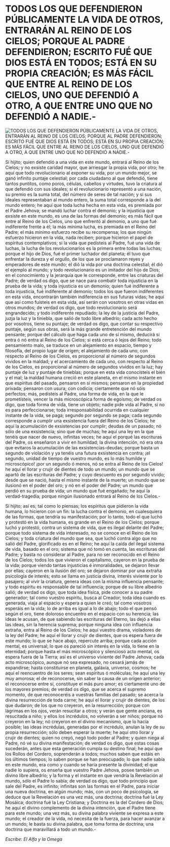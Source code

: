 # TODOS LOS QUE DEFENDIERON PÚBLICAMENTE LA VIDA DE OTROS, ENTRARÁN AL REINO DE LOS CIELOS; PORQUE AL PADRE DEFENDIERON; ESCRITO FUÉ QUE DIOS ESTÁ EN TODOS; ESTÁ EN SU PROPIA CREACIÓN; ES MÁS FÁCIL QUE ENTRE AL REINO DE LOS CIELOS, UNO QUE DEFENDIÓ A OTRO, A QUE ENTRE UNO QUE NO DEFENDIÓ A NADIE.-

![TODOS LOS QUE DEFENDIERON PÚBLICAMENTE LA VIDA DE OTROS, ENTRARÁN AL REINO DE LOS CIELOS; PORQUE AL PADRE DEFENDIERON; ESCRITO FUÉ QUE DIOS ESTÁ EN TODOS; ESTÁ EN SU PROPIA CREACIÓN; ES MÁS FÁCIL QUE ENTRE AL REINO DE LOS CIELOS, UNO QUE DEFENDIÓ A OTRO, A QUE ENTRE UNO QUE NO DEFENDIÓ A NADIE.-](http://www.alfayomega.pe/images/rollos/blanco.jpg)

Sí hijito; quien defendió a una vida en este mundo, entrará al Reino de los Cielos; y no exsiste caridad mayor, que arriesgar la propia vida, por otro; he aquí que todo revolucionario al exponer su vida, por un mundo mejor, se ganó infinito puntaje celestial; por cada ciudadano al que defendió, tiene tantos puntitos, como poros, células, cabellos y virtudes, tuvo la criatura al que defendió con sus ideales; si el revolucionario representó a una nación, su premio es la suma total, del número de seres de tal nación; y si sus ideales representaban al mundo entero, la suma total corresponde a la del mundo entero; he aquí que toda lucha hecha en esta vida, es premiada por el Padre Jehova; se mandó luchar contra el demonio; y la injusticia que exsiste en este mundo, es una de las formas del demonio; es más fácil que entre al Reino de los Cielos, uno que enfrentó al demonio, a uno que fué indiferente frente a él; la más mínima lucha, es premiada en el Reino del Padre; el más mínimo esfuerzo recibe su recompensa; los que ningún esfuerzo hicieron en la vida, nada reciben; porque hicieron el papel de espíritus contemplativos; si la vida que pedísteis al Padre, fué una vida de luchas, la lucha de los revolucionarios es la primera entre todas las luchas; porque el hijo de Dios, fué el primer luchador del planeta; él tuvo que enfrentar la dureza y el orgullo, de los que se proclamaron reyes y emperadores de este mundo; él dió la vida por una doctrina celestial; él dió el ejemplo al mundo; y todo revolucionario es un imitador del hijo de Dios; en el conocimiento y la jerarquía que le corresponde, entre las criaturas del Padre; de verdad os digo, que se nace para combatir toda injusticia en la prueba de la vida; y toda injusticia es un demonio; quien fué indiferente a toda injusticia, fué indiferente al demonio; todos los que fueron indiferentes en esta vida, encontrarán también indiferencia en sus futuras vidas; he aquí que así como fuísteis en esta vida, así serán con vosotros en otras vidas en otros mundos; de verdad os digo, que todo revolucionario será engrandecido; y todo indiferente repudiado; la ley de la justicia del Padre, juzja la luz y la tiniebla, que salió de todo libre albedrío; cada acto hecho por vosotros, tiene su puntaje; de verdad os digo, que contar su respectivo puntaje, según sus obras, será la más grande entretención del mundo pensante; porque del cálculo que haga cada uno de sí mismo, deducirá si entra ó nó entra al Reino de los Cielos; si está cerca ó lejos del Reino; todo pensamiento malo, se traduce en un alejamiento en espacio, tiempo y filosofía, del propio lugar de orígen; el alejamiento de cada uno, con respecto al Reino de los Cielos, es proporcional al número de segundos vividos en la maldad; y el acercamiento de cada uno, con respecto al Reino de los Cielos, es proporcional al número de segundos vividos en la luz; hay puntaje de luz y puntaje de tinieblas; porque en esta vida conocísteis el bién y el mal; la maldad humana creció en este planeta, en el mismo instante en que espíritus del pasado, pensaron en sí mismos; pensaron en la propiedad privada; pensaron con usura; con codicia; ciertamente que nó sóis perfectos; más, pedísteis al Padre, una forma de vida, en la que le prometísteis, vencer la más microscópica forma de egoísmo; de verdad os digo, que toda forma de vida, tiene un objeto; nadie pide vida al Padre, si no es para perfeccionarse; toda irresponsabilidad ocurrida en cualquier instante de la vida, se paga; segundo por segundo se paga; cada segundo corresponde a cumplir una exsistencia fuera del Reino de los Cielos; he aquí la acumulación de exsistencias por cumplir; deudas de un pasado; nó sólo de una exsistencia; sino que de muchas; he aquí una ley en la que tenéis que nacer de nuevo, infinitas veces; he aquí el porqué las escrituras del Padre, os enseñaron a vivir en humildad; la divina intención, nó era otra que evitaros la acumulación de las exsistencias-deudas; porque basta un segundo de violación y ya tenéis una futura exsistencia en contra; ¡el segundo, unidad de tiempo de vuestro mundo, es lo más humilde y microscópico! ¡por un segundo ó menos, nó se entra al Reino de los Cielos! he aquí el llorar y crujir de dientes de todo un mundo; un mundo que se apartó de las escrituras del Padre; y cuyo descuento es por segundo vivido; desde que se nació, hasta el mismo instante de la muerte; un mundo que se ilusionó en el poder del oro; y nó en el poder del Padre; un mundo que perdió en su prueba de vida; un mundo que fué engañado; he aquí la verdad-tragedia; porque ningún ilusionado entrará al Reino de los Cielos.-

Sí hijito; así es; tal como lo piensas; los espíritus que pidieron la vida humana, lo hicieron con un fín: la lucha contra el demonio, en cualesquiera de las formas, que tendría su manifestación; por lo tanto, todo el que luchó y protestó en la vida humana, es grande en el Reino de los Cielos; porque luchó y protestó, contra un sistema de vida, que es ilegal delante del Padre; porque todo sistema de vida interesado, no se conoce en el Reino de los Cielos; y toda criatura del mundo que sea, que luchó contra algo que no salió del Padre, glorificado es en el Reino; he aquí la caída del ilegal sistema de vida, basado en el oro; sistema que nó tomó en cuenta, las escrituras del Padre; y basta no considerar al Padre, para no ser reconocido en el Reino de los Cielos; todos los que vivieron el capitalismo, cayeron en la prueba de la vida; porque viendo tantas injusticias é inmoralidades, se dejaron llevar por ellas; cayeron en la ilusión del oro; se dejaron dominar por una extraña psicología de interés; esto se llama en justicia divina, interés viviente por lo pasajero; al vivir la criatura, genera ideas con la misma influencia pensante; y todo espíritu es responsable de tal influencia; porque de su libre albedrío salió; de verdad os digo, que toda idea física, pide conocer a su padre generador; tal como vuestro espíritu, busca al Creador; toda idea cuando es generada, viaja al espacio y espera a quien le creó; tal como vosotros esperáis en la vida; lo de arriba es igual a lo de abajo; todo el que pensó según el oro, tiene doloroso encuentro en el espacio con su herencia; las ideas le acusan, de que sabiendo las escrituras del Eterno, las dejó a ellas las ideas, sin la herencia suprema; porque ninguna idea con influencia extraña, entra al Reino de los Cielos; he aquí vuestro drama, violadores de la ley del Padre; he aquí el llorar y crujir de dientes, que os espera fuera de este mundo; lo que se hace abajo, repercute arriba; porque cada acción mental, es universal; lo que os pareció sin interés en la vida, lo tiene en la eternidad; porque hasta el más microscópico y silencioso acto mental, os espera fuera de la Tierra; así es el universo viviente del Padre Jehova; cada acto microscópico, aunque nó sea expresado, no cesará jamás de expandirse; hasta constituirse en planeta, galáxia, universo, cosmos; he aquí el reencuentro de los seres; sean espíritus ó moléculas; he aquí una ley muy amorosa; el de reconocerse, sin saber la causa de un orígen anterior; el reconocerse entre sí, constituye el más puro amor; es ciertamente uno de los mayores premios; de verdad os digo, que se acerca el supremo momento, de que reconoceréis a vuestras familias del pasado; se acerca la divina resurrección de toda carne; he aquí el llorar y crujir de dientes, de los que dudaron; de los que no creyeron, en la resurrección; porque con lágrimas en los ojos, verán resucitar a otros; y verán que gente anciana, es resucitada a niño; y ellos los incrédulos, no volverán a ser niños; porque nó creyeron en la ley; nó creyeron en el divino mecanismo, que lo hacía posible; las ideas incrédulas, generadas por el incrédulo, anulan la ley de su propia resurrección; sólo deben esperar la muerte; he aquí otro llorar y crujir de dientes; quien no creyó, negó todo poder al Padre; y quien niega al Padre, nó vé su divina manifestación; de verdad os digo, que estas cosas sucederán, antes que esta generación cumpla su destino final; he aquí que los Rollos del Cordero, soprenderán a todos; muchos saben que estáis en los últimos tiempos; lo saben porque se han preocupado; lo que nadie sabía en este mundo, era como y cuando se haría presente la divinidad; el que nadie lo supiera, os enseña que vuestro Padre Jehova, posee también un divino libre albedrío; y la forma y el instante en que vendría la Revelación al mundo, sólo el Padre lo sabía; de verdad os digo, que todo principio que sale del Padre, es infinito; infinitas son las formas en el Padre, para iniciar una nueva doctrina, en algún mundo; más, con un poco de psicología, se deduce que la Revelación es una vez más, una doctrina; doctrina fué la Ley Mosáica; doctrina fué la Ley Cristiana; y Doctrina es la del Cordero de Dios; he aquí el divino complemento de la divina intención, que el Padre tiene para este mundo; una vez más, su divina palabra viviente se expresa a este mundo; el creador de la vida, nó necesita de la fuerza, para hacer avanzar a un mundo; le basta su divina palabra, que toma forma de doctrina; una doctrina que maravillará a todo un mundo.-

*Escribe: El Alfa y la Omega*
